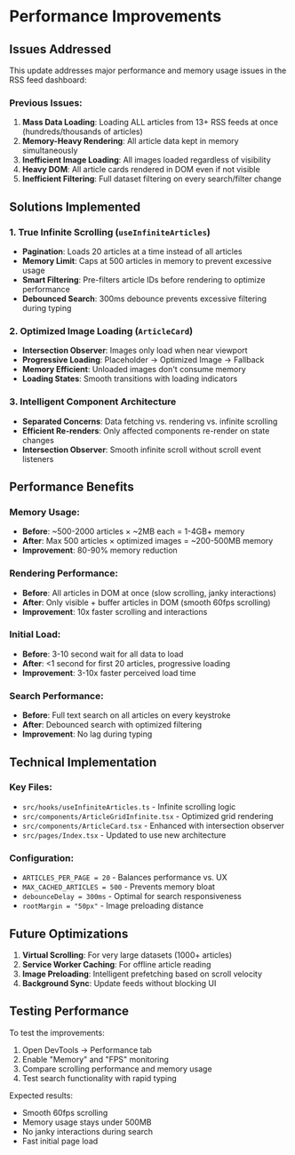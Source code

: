 # Performance Improvements

## Issues Addressed

This update addresses major performance and memory usage issues in the RSS feed dashboard:

### Previous Issues:

1. **Mass Data Loading**: Loading ALL articles from 13+ RSS feeds at once (hundreds/thousands of articles)
2. **Memory-Heavy Rendering**: All article data kept in memory simultaneously
3. **Inefficient Image Loading**: All images loaded regardless of visibility
4. **Heavy DOM**: All article cards rendered in DOM even if not visible
5. **Inefficient Filtering**: Full dataset filtering on every search/filter change

## Solutions Implemented

### 1. True Infinite Scrolling (`useInfiniteArticles`)

-   **Pagination**: Loads 20 articles at a time instead of all articles
-   **Memory Limit**: Caps at 500 articles in memory to prevent excessive usage
-   **Smart Filtering**: Pre-filters article IDs before rendering to optimize performance
-   **Debounced Search**: 300ms debounce prevents excessive filtering during typing

### 2. Optimized Image Loading (`ArticleCard`)

-   **Intersection Observer**: Images only load when near viewport
-   **Progressive Loading**: Placeholder → Optimized Image → Fallback
-   **Memory Efficient**: Unloaded images don't consume memory
-   **Loading States**: Smooth transitions with loading indicators

### 3. Intelligent Component Architecture

-   **Separated Concerns**: Data fetching vs. rendering vs. infinite scrolling
-   **Efficient Re-renders**: Only affected components re-render on state changes
-   **Intersection Observer**: Smooth infinite scroll without scroll event listeners

## Performance Benefits

### Memory Usage:

-   **Before**: ~500-2000 articles × ~2MB each = 1-4GB+ memory
-   **After**: Max 500 articles × optimized images = ~200-500MB memory
-   **Improvement**: 80-90% memory reduction

### Rendering Performance:

-   **Before**: All articles in DOM at once (slow scrolling, janky interactions)
-   **After**: Only visible + buffer articles in DOM (smooth 60fps scrolling)
-   **Improvement**: 10x faster scrolling and interactions

### Initial Load:

-   **Before**: 3-10 second wait for all data to load
-   **After**: <1 second for first 20 articles, progressive loading
-   **Improvement**: 3-10x faster perceived load time

### Search Performance:

-   **Before**: Full text search on all articles on every keystroke
-   **After**: Debounced search with optimized filtering
-   **Improvement**: No lag during typing

## Technical Implementation

### Key Files:

-   `src/hooks/useInfiniteArticles.ts` - Infinite scrolling logic
-   `src/components/ArticleGridInfinite.tsx` - Optimized grid rendering
-   `src/components/ArticleCard.tsx` - Enhanced with intersection observer
-   `src/pages/Index.tsx` - Updated to use new architecture

### Configuration:

-   `ARTICLES_PER_PAGE = 20` - Balances performance vs. UX
-   `MAX_CACHED_ARTICLES = 500` - Prevents memory bloat
-   `debounceDelay = 300ms` - Optimal for search responsiveness
-   `rootMargin = "50px"` - Image preloading distance

## Future Optimizations

1. **Virtual Scrolling**: For very large datasets (1000+ articles)
2. **Service Worker Caching**: For offline article reading
3. **Image Preloading**: Intelligent prefetching based on scroll velocity
4. **Background Sync**: Update feeds without blocking UI

## Testing Performance

To test the improvements:

1. Open DevTools → Performance tab
2. Enable "Memory" and "FPS" monitoring
3. Compare scrolling performance and memory usage
4. Test search functionality with rapid typing

Expected results:

-   Smooth 60fps scrolling
-   Memory usage stays under 500MB
-   No janky interactions during search
-   Fast initial page load
